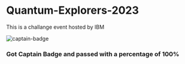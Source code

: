 # Quantum-Explorers-2023
This is a challange event hosted by IBM

![captain-badge](./badge1.ipynb)
### Got Captain Badge and passed with a percentage of 100%

